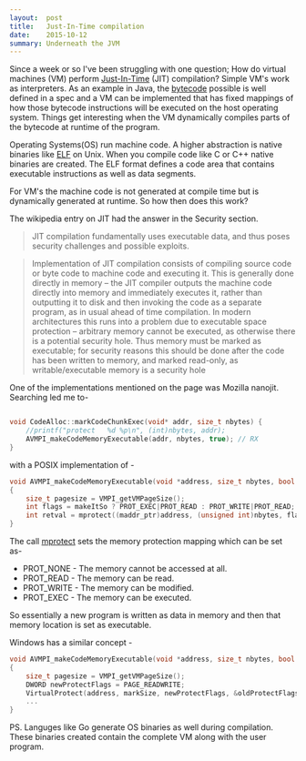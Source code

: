 ```yaml
---
layout:  post
title:   Just-In-Time compilation
date:    2015-10-12
summary: Underneath the JVM
---
```


Since a week or so I've been struggling with one question; How do virtual machines (VM) perform [Just-In-Time](https://en.wikipedia.org/wiki/Just-in-time_compilation) (JIT) compilation? Simple VM's work as interpreters. As an example in Java, the [bytecode](https://en.wikipedia.org/wiki/Java_bytecode_instruction_listings) possible is well defined in a spec and a VM can be implemented that has fixed mappings of how those bytecode instructions will be executed on the host operating system. Things get interesting when the VM dynamically compiles parts of the bytecode at runtime of the program.

Operating Systems(OS) run machine code. A higher abstraction is native binaries like [ELF](https://en.wikipedia.org/wiki/Executable_and_Linkable_Format) on Unix. When you compile code like C or C++ native binaries are created. The ELF format defines a code area that contains executable instructions as well as data segments.

For VM's the machine code is not generated at compile time but is dynamically generated at runtime. So how then does this work?

The wikipedia entry on JIT had the answer in the Security section.

> JIT compilation fundamentally uses executable data, and thus poses security challenges and possible exploits.

> Implementation of JIT compilation consists of compiling source code or byte code to machine code and executing it. This is generally done directly in memory – the JIT compiler outputs the machine code directly into memory and immediately executes it, rather than outputting it to disk and then invoking the code as a separate program, as in usual ahead of time compilation. In modern architectures this runs into a problem due to executable space protection – arbitrary memory cannot be executed, as otherwise there is a potential security hole. Thus memory must be marked as executable; for security reasons this should be done after the code has been written to memory, and marked read-only, as writable/executable memory is a security hole

One of the implementations mentioned on the page was Mozilla nanojit. Searching led me to-

```cpp

void CodeAlloc::markCodeChunkExec(void* addr, size_t nbytes) {
    //printf("protect   %d %p\n", (int)nbytes, addr);
    AVMPI_makeCodeMemoryExecutable(addr, nbytes, true); // RX
}
```

with a POSIX implementation of -

``` cpp
void AVMPI_makeCodeMemoryExecutable(void *address, size_t nbytes, bool makeItSo)
{
    size_t pagesize = VMPI_getVMPageSize();
    int flags = makeItSo ? PROT_EXEC|PROT_READ : PROT_WRITE|PROT_READ;
    int retval = mprotect((maddr_ptr)address, (unsigned int)nbytes, flags);
}

```

The call [mprotect](http://linux.die.net/man/2/mprotect) sets the memory protection mapping which can be set as-

* PROT_NONE - The memory cannot be accessed at all.
* PROT_READ - The memory can be read.
* PROT_WRITE - The memory can be modified.
* PROT_EXEC - The memory can be executed.

So essentially a new program is written as data in memory and then that memory location is set as executable.

Windows has a similar concept -

``` c
void AVMPI_makeCodeMemoryExecutable(void *address, size_t nbytes, bool makeItSo)
{
    size_t pagesize = VMPI_getVMPageSize();
    DWORD newProtectFlags = PAGE_READWRITE;
    VirtualProtect(address, markSize, newProtectFlags, &oldProtectFlags);
    ...
}
```

PS. Languges like Go generate OS binaries as well during compilation. These binaries created  contain the complete VM along with the user program.
